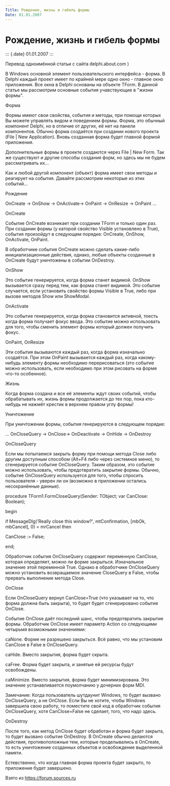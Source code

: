 ```yaml
---
Title: Рождение, жизнь и гибель формы
Date: 01.01.2007
---
```



Рождение, жизнь и гибель формы
==============================

::: {.date}
01.01.2007
:::

Перевод одноимённой статьи с сайта delphi.about.com )

В Windows основной элемент пользовательского интерфейса - форма. В
Delphi каждый проект имеет по крайней мере одно окно - главное окно
приложения. Все окна в Delphi основаны на объекте TForm. В данной статье
мы рассмотрим основные события учавствующие в \"жизни формы\".

  Форма

Формы имеют свои свойства, события и методы, при помощи которых Вы
можете управлять видом и поведением формы. Форма, это обычный компонент
Delphi, но в отличие от других, её нет на панели компонентов. Обычно
форма создаётся при создании нового проекта (File \| New Application).
Вновь созданная форма будет главной формой приложения.

Дополнительные формы в проекте создаются через File \| New Form. Так же
существуют и другие способы создания форм, но здесь мы не будем
рассматривать их\...

Как и любой другой компонент (объект) форма имеет свои методы и
реагирует на события. Давайте рассмотрим некоторые из этих событий\...

Рождение

OnCreate -\> OnShow -\> OnActivate-\> OnPaint -\> OnResize -\> OnPaint
\...

OnCreate

Событие OnCreate возникает при создании TForm и только один раз. При
создании формы (у каторой свойство Visible установлено в True), события
произойдут в следующем порядке: OnCreate, OnShow, OnActivate, OnPaint.

В обработчике события OnCreate можно сделать какие-либо
инициализационные действия, однако, любые объекты созданные в OnCreate
будут уничтожены в событии OnDestroy.

OnShow

Это событие генерируется, когда форма станет видимой. OnShow вызывается
сразу перед тем, как форма станет видимой. Это событие случается, если
установить свойство формы Visible в True, либо при вызове методов Show
или ShowModal.

OnActivate

Это событие генерируется, когда форма становится активной, тоесть когда
форма получает фокус ввода. Это событие можно использовать для того,
чтобы сменить элемент формы который должен получить фокус.

OnPaint, OnResize

Эти события вызываются каждый раз, когда форма изначально создаётся. При
этом OnPaint вызывается каждый раз, когда какому-нибудь элементу формы
необходимо перерисоваться (это событие можно использовать, если
необходимо при этом рисовать на форме что-то особенное).

  Жизнь

Когда форма создана и все её элементы ждут своих событий, чтобы
обрабатывать их, жизнь формы продолжается до тех пор, пока кто-нибудь не
нажмёт крестик в верхнем правом углу формы!

  Уничтожение

При уничтожении формы, события генерируются в следующем порядке:

\... OnCloseQuery -\> OnClose-\> OnDeactivate -\> OnHide -\> OnDestroy

OnCloseQuery

Если мы попытаемся закрыть форму при помощи метода Close либо другим
доступным способом (Alt+F4 либо через системное меню), то сгенерируется
событие OnCloseQuery. Таким образом, это событие можно использовать,
чтобы предотвратить закрытие формы. Обычно, событие OnCloseQuery
используется для того, чтобы спросить пользователя - уверен ли он
(возможно в приложении остались несохранённые данные).

procedure TForm1.FormCloseQuery(Sender: TObject; var CanClose: Boolean);

begin

if MessageDlg(\'Really close this window?\', mtConfirmation, \[mbOk,
mbCancel\], 0) = mrCancel then

  CanClose := False;

end;

Обработчик события OnCloseQuery содержит переменную CanClose, которая
определяет, можно ли форме закрыться. Изначальное значение этой
переменной True. Однако в обработчике OnCloseQuery можно установить
возвращаемое значение CloseQuery в False, чтобы прервать выполнение
метода Close.

OnClose

Если OnCloseQuery вернул CanClose=True (что указывает на то, что форма
должна быть закрыта), то будет будет сгенерировано событие OnClose.

Событие OnClose даёт последний шанс, чтобы предотвратить закрытие формы.
Обработчик OnClose имеет параметр Action со следующими четырьмя
возможными значениями:

caNone. Форме не разрешено закрыться. Всё равно, что мы установим
CanClose в False в OnCloseQuery.

caHide. Вместо закрытия, форма будет скрыта.

caFree. Форма будет закрыта, и занятые ей ресурсы будут освобождены.

caMinimize. Вместо закрытия, форма будет минимизирована. Это значение
устанавливается поумолчанию у дочерних форм MDI.

Замечание: Когда пользователь шутдаунит Windows, то будет вызвано
OnCloseQuery, а не OnClose. Если Вы не хотите, чтобы Windows завершила
свою работу, то поместите свой код в обработчик события OnCloseQuery,
хотя CanClose=False не сделает, того, что надо здесь.

OnDestroy

После того, как метод OnClose будет обработан и форма будет закрыта, то
будет вызвано событие OnDestroy. В OnCreate обычно делаются действия,
противоположные тем, которые проделывались в OnCreate, то есть
уничтожение созданных объектов и освобождение выделенной памяти.

Естевственно, что когда главная форма проекта будет закрыто, то
приложение будет завершено.

Взято из <https://forum.sources.ru>
